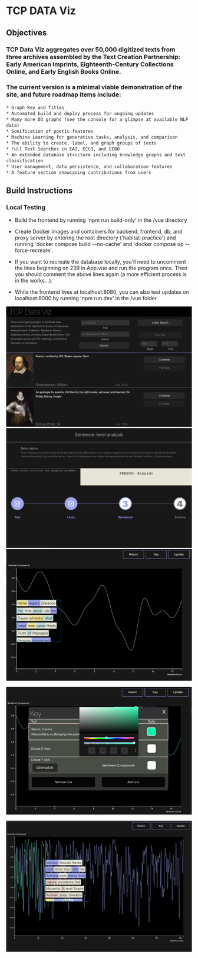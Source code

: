 # TCP DATA Viz

## Objectives 
### TCP Data Viz aggregates over 50,000 digitized texts from three archives assembled by the Text Creation Partnership: Early American Imprints, Eighteenth-Century Collections Online, and Early English Books Online.

### The current version is a minimal viable demonstration of the site, and future roadmap items include:
    * Graph Key and Titles
    * Automated build and deploy process for ongoing updates
    * Many more D3 graphs (see the console for a glimpse at available NLP data)
    * Sonification of poetic features
    * Machine Learning for generative tasks, analysis, and comparison
    * The ability to create, label, and graph groups of texts
    * Full Text Searches in EAI, ECCO, and EEBO
    * An extended database structure including knowledge graphs and text classification
    * User management, data persistence, and collaboration features
    * A feature section showcasing contributions from users

## Build Instructions

### Local Testing
* Build the frontend by running 'npm run build-only' in the /vue directory

* Create Docker images and containers for backend, frontend, db, and proxy server by entering the root directory ('habitat-practice') and running 'docker compose build --no-cache' and 'docker compose up --force-recreate'.

* If you want to recreate the database locally, you'll need to uncomment the lines beginning on 239 in App.vue and run the program once. Then you should comment the above lines again (a more efficient process is in the works...).  

* While the frontend lives at localhost:8080, you can also test updates on localhost:8000 by running 'npm run dev' in the /vue folder

![Landing Page](./vue/src/assets/landingpage.png?raw=true)
![Loading Screen](./vue/src/assets/loadingscreen.png?raw=true)
![Initial Line Graph](./vue/src/assets/initialline.png?raw=true)

![Line Color Picker](./vue/src/assets/colorpicker.png?raw=true)

![Multiple Lines](./vue/src/assets/twolines.png?raw=true)